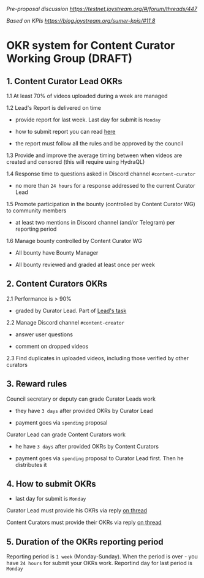 *Pre-proposal discussion https://testnet.joystream.org/#/forum/threads/447*

*Based on KPIs https://blog.joystream.org/sumer-kpis/#11.8*

# OKR system for Content Curator Working Group (DRAFT)

## 1. Content Curator Lead OKRs

1.1 At least 70% of videos uploaded during a week are managed

1.2 Lead's Report is delivered on time

 - provide report for last week. Last day for submit is `Monday`

 - how to submit report you can read [here](https://github.com/Joystream/community-repo/blob/master/rules/Content_Curator_WG_Lead-Tasks_Reporting_Requirements.md#how-to-submit-a-report)

 - the report must follow all the rules and be approved by the council

1.3 Provide and improve the average timing between when videos are created and censored (this will require using HydraQL)

1.4 Response time to questions asked in Discord channel `#content-curator`

 - no more than `24 hours` for a response addressed to the current Сurator Lead

1.5 Promote participation in the bounty (controlled by Content Curator WG) to community members

 - at least two mentions in Discord channel (and/or Telegram) per reporting period

1.6 Manage bounty controlled by Content Curator WG

 - All bounty have Bounty Manager

 - All bounty reviewed and graded at least once per week

## 2. Content Curators OKRs

2.1 Performance is > 90%

 - graded by Curator Lead. Part of [Lead's task](https://github.com/Joystream/community-repo/blob/master/rules/Content_Curator_WG_Lead-Tasks_Reporting_Requirements.md#this-report-should-include)

2.2 Manage Discord channel `#content-creator`

 - answer user questions

 - comment on dropped videos

2.3 Find duplicates in uploaded videos, including those verified by other curators

## 3. Reward rules

Council secretary or deputy can grade Curator Leads work

 - they have `3 days` after provided OKRs by Curator Lead

 - payment goes via `spending` proposal

Curator Lead can grade Content Curators work

 - he have `3 days` after provided OKRs by Content Curators

 - payment goes via `spending` proposal to Curator Lead first. Then he distributes it

## 4. How to submit OKRs

- last day for submit is `Monday` 

Curator Lead must provide his OKRs via reply [on thread](https://testnet.joystream.org/#/forum/threads/478)

Content Curators must provide their OKRs via reply [on thread](https://testnet.joystream.org/#/forum/threads/478)

## 5. Duration of the OKRs reporting period

Reporting period is `1 week` (Monday-Sunday). When the period is over - you have `24 hours` for submit your OKRs work. Reportind day for last period is `Monday`




